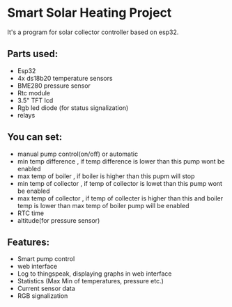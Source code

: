 # Smart Solar Heating Project
It's a program for solar collector controller based on esp32.

## Parts used:
- Esp32
- 4x ds18b20 temperature sensors
- BME280 pressure sensor
- Rtc module
- 3.5" TFT lcd
- Rgb led diode (for status signalization)
- relays

## You can set:
- manual pump control(on/off) or automatic
- min temp difference , if temp difference is lower than this pump wont be enabled
- max temp of boiler , if boiler is higher than this pupm will stop
- min temp of collector , if temp of collector is lowet than this pump wont be enabled
- max temp of collector , if temp of collecter is higher than this and boiler temp is lower than max temp of boiler pump will be enabled
- RTC time
- altitude(for pressure sensor)

## Features:
- Smart pump control
- web interface
- Log to thingspeak, displaying graphs in web interface
- Statistics (Max Min of temperatures, pressure etc.)
- Current sensor data
- RGB signalization

